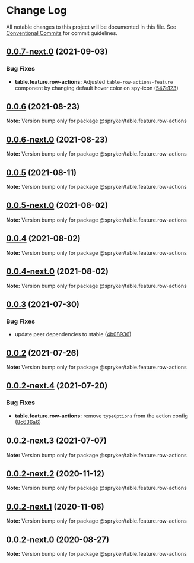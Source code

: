 # Change Log

All notable changes to this project will be documented in this file.
See [Conventional Commits](https://conventionalcommits.org) for commit guidelines.

## [0.0.7-next.0](https://github.com/spryker/ui-components/compare/@spryker/table.feature.row-actions@0.0.6...@spryker/table.feature.row-actions@0.0.7-next.0) (2021-09-03)


### Bug Fixes

* **table.feature.row-actions:** Adjusted `table-row-actions-feature` component by changing default hover color on spy-icon ([547e123](https://github.com/spryker/ui-components/commit/547e1237dd93fedba94e08eb0f9217d25cd038ec))





## [0.0.6](https://github.com/spryker/ui-components/compare/@spryker/table.feature.row-actions@0.0.6-next.0...@spryker/table.feature.row-actions@0.0.6) (2021-08-23)

**Note:** Version bump only for package @spryker/table.feature.row-actions





## [0.0.6-next.0](https://github.com/spryker/ui-components/compare/@spryker/table.feature.row-actions@0.0.5...@spryker/table.feature.row-actions@0.0.6-next.0) (2021-08-23)

**Note:** Version bump only for package @spryker/table.feature.row-actions





## [0.0.5](https://github.com/spryker/ui-components/compare/@spryker/table.feature.row-actions@0.0.5-next.0...@spryker/table.feature.row-actions@0.0.5) (2021-08-11)

**Note:** Version bump only for package @spryker/table.feature.row-actions





## [0.0.5-next.0](https://github.com/spryker/ui-components/compare/@spryker/table.feature.row-actions@0.0.4...@spryker/table.feature.row-actions@0.0.5-next.0) (2021-08-02)

**Note:** Version bump only for package @spryker/table.feature.row-actions





## [0.0.4](https://github.com/spryker/ui-components/compare/@spryker/table.feature.row-actions@0.0.4-next.0...@spryker/table.feature.row-actions@0.0.4) (2021-08-02)

**Note:** Version bump only for package @spryker/table.feature.row-actions





## [0.0.4-next.0](https://github.com/spryker/ui-components/compare/@spryker/table.feature.row-actions@0.0.3...@spryker/table.feature.row-actions@0.0.4-next.0) (2021-08-02)

**Note:** Version bump only for package @spryker/table.feature.row-actions





## [0.0.3](https://github.com/spryker/ui-components/compare/@spryker/table.feature.row-actions@0.0.2...@spryker/table.feature.row-actions@0.0.3) (2021-07-30)


### Bug Fixes

* update peer dependencies to stable ([4b08936](https://github.com/spryker/ui-components/commit/4b0893691360cf4bd66935aed24873266c98c4e4))





## [0.0.2](https://github.com/spryker/ui-components/compare/@spryker/table.feature.row-actions@0.0.2-next.4...@spryker/table.feature.row-actions@0.0.2) (2021-07-26)

**Note:** Version bump only for package @spryker/table.feature.row-actions





## [0.0.2-next.4](https://github.com/spryker/ui-components/compare/@spryker/table.feature.row-actions@0.0.2-next.3...@spryker/table.feature.row-actions@0.0.2-next.4) (2021-07-20)


### Bug Fixes

* **table.feature.row-actions:** remove `typeOptions` from the action config ([8c636a6](https://github.com/spryker/ui-components/commit/8c636a6aaa0a79f64f7b057c9c3a60baf601a47d))





## 0.0.2-next.3 (2021-07-07)

**Note:** Version bump only for package @spryker/table.feature.row-actions





## [0.0.2-next.2](https://github.com/spryker/ui-components/compare/@spryker/table.feature.row-actions@0.0.2-next.1...@spryker/table.feature.row-actions@0.0.2-next.2) (2020-11-12)

**Note:** Version bump only for package @spryker/table.feature.row-actions





## [0.0.2-next.1](https://github.com/spryker/ui-components/compare/@spryker/table.feature.row-actions@0.0.2-next.0...@spryker/table.feature.row-actions@0.0.2-next.1) (2020-11-06)

**Note:** Version bump only for package @spryker/table.feature.row-actions





## 0.0.2-next.0 (2020-08-27)

**Note:** Version bump only for package @spryker/table.feature.row-actions
